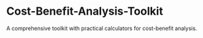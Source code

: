 # Cost-Benefit-Analysis-Toolkit
A comprehensive toolkit with practical calculators for cost-benefit analysis.
